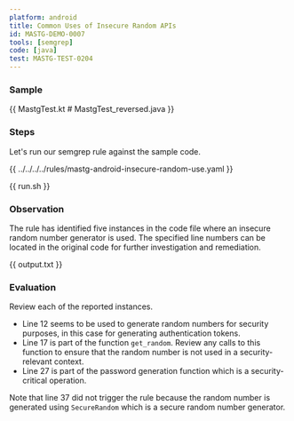 ```yaml
---
platform: android
title: Common Uses of Insecure Random APIs
id: MASTG-DEMO-0007
tools: [semgrep]
code: [java]
test: MASTG-TEST-0204
---
```


### Sample

{{ MastgTest.kt # MastgTest_reversed.java }}

### Steps

Let's run our semgrep rule against the sample code.

{{ ../../../../rules/mastg-android-insecure-random-use.yaml }}

{{ run.sh }}

### Observation

The rule has identified five instances in the code file where an insecure random number generator is used. The specified line numbers can be located in the original code for further investigation and remediation.

{{ output.txt }}

### Evaluation

Review each of the reported instances.

- Line 12 seems to be used to generate random numbers for security purposes, in this case for generating authentication tokens.
- Line 17 is part of the function `get_random`. Review any calls to this function to ensure that the random number is not used in a security-relevant context.
- Line 27 is part of the password generation function which is a security-critical operation.

Note that line 37 did not trigger the rule because the random number is generated using `SecureRandom` which is a secure random number generator.
